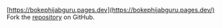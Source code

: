 [https://bokephijabguru.pages.dev](https://bokephijabguru.pages.dev/)
Fork the [repository](https://github.com/povtibiron) on GitHub.